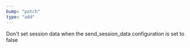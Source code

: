 ```yaml
---
bump: "patch"
type: "add"
---
```


Don't set session data when the send_session_data configuration is set to false
